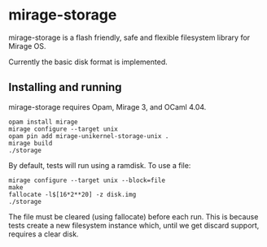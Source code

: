 # mirage-storage

mirage-storage is a flash friendly, safe and flexible
filesystem library for Mirage OS.

Currently the basic disk format is implemented.

## Installing and running

mirage-storage requires Opam, Mirage 3, and OCaml 4.04.

```
opam install mirage
mirage configure --target unix
opam pin add mirage-unikernel-storage-unix .
mirage build
./storage
```

By default, tests will run using a ramdisk.
To use a file:

```
mirage configure --target unix --block=file
make
fallocate -l$[16*2**20] -z disk.img
./storage
```

The file must be cleared (using fallocate) before each run.
This is because tests create a new filesystem instance which,
until we get discard support, requires a clear disk.

